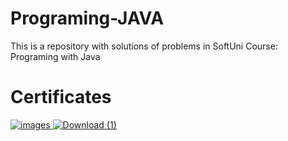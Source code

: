 # Programing-JAVA
This is a repository with solutions of problems in SoftUni Course: Programing  with Java

# Certificates

<a href="https://softuni.bg/Certificates/Details/134585/1c28729b"> ![images](https://user-images.githubusercontent.com/114188863/219790695-cabda63f-48e5-4a7e-853c-1d3c642c79af.png) </a> <a href="https://softuni.bg/Certificates/Details/169301/09887ffe"> ![Download (1)](https://user-images.githubusercontent.com/114188863/231464058-cf8f0411-78f9-426a-b00a-b91176893d0e.png)
 </a>




